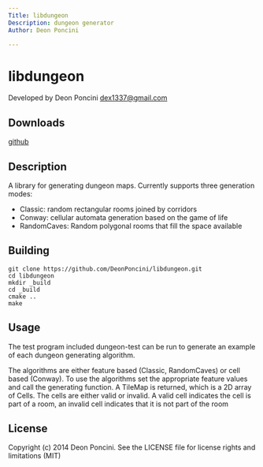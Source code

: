 ```yaml
---
Title: libdungeon
Description: dungeon generator
Author: Deon Poncini

---
```


libdungeon
===============

Developed by Deon Poncini <dex1337@gmail.com>

Downloads
---------
[github](https://github.com/DeonPoncini/libdungeon)

Description
-----------
A library for generating dungeon maps. Currently supports three generation
modes:

* Classic: random rectangular rooms joined by corridors
* Conway: cellular automata generation based on the game of life
* RandomCaves: Random polygonal rooms that fill the space available

Building
--------
    git clone https://github.com/DeonPoncini/libdungeon.git
    cd libdungeon
    mkdir _build
    cd _build
    cmake ..
    make

Usage
-----
The test program included dungeon-test can be run to generate an example of
each dungeon generating algorithm.

The algorithms are either feature based (Classic, RandomCaves) or cell based
(Conway). To use the algorithms set the appropriate feature values and call the
generating function. A TileMap is returned, which is a 2D array of Cells. The
cells are either valid or invalid. A valid cell indicates the cell is part of a
room, an invalid cell indicates that it is not part of the room

License
-------
Copyright (c) 2014 Deon Poncini. See the LICENSE file for license rights and limitations (MIT)

